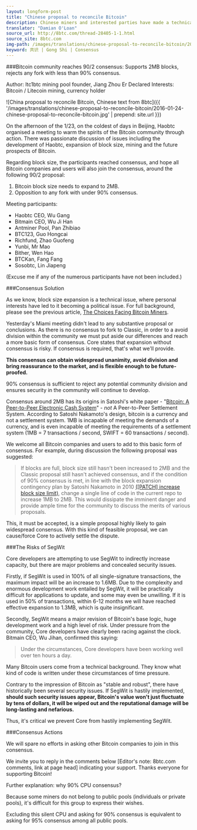 ```yaml
---
layout: longform-post
title: "Chinese proposal to reconcile Bitcoin"
description: Chinese miners and interested parties have made a technical solution proposal to the block size debate. The proposal and responses are included below.
translator: "Damian O'Loan"
source_url: http://8btc.com/thread-28405-1-1.html
source_site: 8btc.com
img-path: /images/translations/chinese-proposal-to-reconcile-bitcoin/2016-01-24-chinese-proposal-to-reconcile-bitcoin.jpg
keyword: 共识 | Gong Shi | Consensus
---
```

###Bitcoin community reaches 90/2 consensus: Supports 2MB blocks, rejects any fork with less than 90% consensus.

Author: ltc1btc mining pool founder, Jiang Zhou Er
Declared Interests: Bitcoin / Litecoin mining, currency holder

![China proposal to reconcile Bitcoin, Chinese text from 8btc]({{ '/images/translations/chinese-proposal-to-reconcile-bitcoin/2016-01-24-chinese-proposal-to-reconcile-bitcoin.jpg' | prepend: site.url }})

On the afternoon of the 1/23, on the coldest of days in Beijing, Haobtc organised a meeting to warm the spirits of the Bitcoin community through action. There was passionate discussion of issues including the development of Haobtc, expansion of block size, mining and the future prospects of Bitcoin.

Regarding block size, the participants reached consensus, and hope all Bitcoin companies and users will also join the consensus, around the following 90/2 proposal:

1. Bitcoin block size needs to expand to 2MB.
2. Opposition to any fork with under 90% consensus.

Meeting participants:

- Haobtc CEO, Wu Gang
- Bitmain CEO, Wu Ji Han
- Antminer Pool, Pan Zhibiao
- BTC123, Guo Hongcai
- Richfund, Zhao Guofeng
- Yunbi, Mr Mao
- Bither, Wen Hao
- BTCKan, Fang Fang
- Sosobtc, Lin Jiapeng

(Excuse me if any of the numerous participants have not been included.)

###Consensus Solution

As we know, block size expansion is a technical issue, where personal interests have led to it becoming a political issue. For full background, please see the previous article, <a href="/the-choices-facing-bitcoin-miners/">The Choices Facing Bitcoin Miners</a>.

Yesterday's Miami meeting didn't lead to any substantive proposal or conclusions. As there is no consensus to fork to Classic, in order to a avoid division within the community we must put aside our differences and reach a more basic form of consensus. Core states that expansion without consensus is risky. If consensus is required, that's what we'll provide.

**This consensus can obtain widespread unanimity, avoid division and bring reassurance to the market, and is flexible enough to be future-proofed.**

90% consensus is sufficient to reject any potential community division and ensures security in the community will continue to develop.

Consensus around 2MB has its origins in Satoshi's white paper - "<a href="https://bitcoin.org/bitcoin.pdf" title="Bitcoin White Paper by Satoshi Nakamoto">Bitcoin: A Peer-to-Peer Electronic Cash System</a>" - *not* A Peer-to-Peer Settlement System. According to Satoshi Nakamoto's design, bitcoin is a currency and not a settlement system. 1MB is incapable of meeting the demands of a currency, and is even incapable of meeting the requirements of a settlement system (1MB = 7 transactions / second, SWIFT = 60 transactions / second).

We welcome all Bitcoin companies and users to add to this basic form of consensus. For example, during discussion the following proposal was suggested:

> If blocks are full, block size still hasn't been increased to 2MB and the Classic proposal still hasn't achieved consensus, and if the condition of 90% consensus is met, in line with the block expansion contingency plan by Satoshi Nakamoto in 2010 <a href="https://bitcointalk.org/index.php?topic=1347.msg15366#msg15366" title="Block Size Expansion Patch">([PATCH] increase block size limit)</a>, change a single line of code in the current repo to increase 1MB to 2MB. This would dissipate the imminent danger and provide ample time for the community to discuss the merits of various proposals.

This, it must be accepted, is a simple proposal highly likely to gain widespread consensus. With this kind of feasible proposal, we can cause/force Core to actively settle the dispute.

###The Risks of SegWit

Core developers are attempting to use SegWit to indirectly increase capacity, but there are major problems and concealed security issues.

Firstly, if SegWit is used in 100% of all single-signature transactions, the maximum impact will be an increase to 1.6MB. Due to the complexity and enormous development work entailed by SegWit, it will be practically difficult for applications to update, and some may even be unwilling. If it is used in 50% of transactions, within 6-12 months we will have reached effective expansion to 1.3MB, which is quite insignificant.

Secondly, SegWit means a major revision of Bitcoin's base logic, huge development work and a high level of risk. Under pressure from the community, Core developers have clearly been racing against the clock. Bitmain CEO, Wu Jihan, confirmed this saying:

> Under the circumstances, Core developers have been working well over ten hours a day.

Many Bitcoin users come from a technical background. They know what kind of code is written under these circumstances of time pressure.

Contrary to the impression of Bitcoin as "stable and robust", there have historically been several security issues. If SegWit is hastily implemented, **should such security issues appear, Bitcoin's value won't just fluctuate by tens of dollars, it will be wiped out and the reputational damage will be long-lasting and nefarious.**

Thus, it's critical we prevent Core from hastily implementing SegWit.

###Consensus Actions

We will spare no efforts in asking other Bitcoin companies to join in this consensus.

We invite you to reply in the comments below [Editor's note: 8btc.com comments, link at page head] indicating your support. Thanks everyone for supporting Bitcoin!

Further explanation: why 90% CPU consensus?

Because some miners do not belong to public pools (individuals or private pools), it's difficult for this group to express their wishes.

Excluding this silent CPU and asking for 90% consensus is equivalent to asking for 95% consensus among all public pools.
